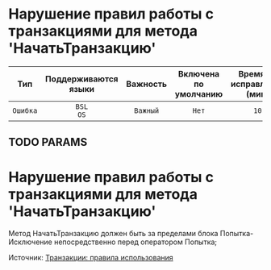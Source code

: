 # Нарушение правил работы с транзакциями для метода 'НачатьТранзакцию'

| Тип | Поддерживаются<br/>языки | Важность | Включена<br/>по умолчанию | Время на<br/>исправление (мин) | Тэги |
| :-: | :-: | :-: | :-: | :-: | :-: |
| `Ошибка` | `BSL`<br/>`OS` | `Важный` | `Нет` | `10` | `standard` |


## TODO PARAMS


# Нарушение правил работы с транзакциями для метода 'НачатьТранзакцию'

Метод НачатьТранзакцию должен быть за пределами блока Попытка-Исключение непосредственно перед оператором Попытка;

Источник: [Транзакции: правила использования](https://its.1c.ru/db/v8std/content/783/hdoc/_top/)
